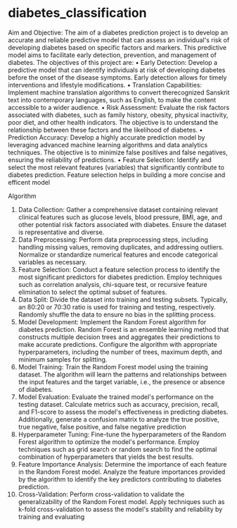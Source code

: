 # diabetes_classification
 Aim and Objective:
The aim of a diabetes prediction project is to develop an accurate and reliable predictive model that can assess an individual's risk of developing diabetes based on specific factors and markers. This predictive model aims to facilitate early detection, prevention, and management of diabetes. The objectives of this project are:
• Early Detection: Develop a predictive model that can identify individuals at risk of developing diabetes before the onset of the disease symptoms. Early detection allows for timely interventions and lifestyle modifications.
• Translation Capabilities: Implement machine translation algorithms to convert therecognized Sanskrit text into contemporary languages, such as English, to make the content accessible to a wider audience.
• Risk Assessment: Evaluate the risk factors associated with diabetes, such as family history, obesity, physical inactivity, poor diet, and other health indicators. The objective is to understand the relationship between these factors and the likelihood of diabetes.
• Prediction Accuracy: Develop a highly accurate prediction model by leveraging advanced machine learning algorithms and data analytics techniques. The objective is to minimize false positives and false negatives, ensuring the reliability of predictions.
• Feature Selection: Identify and select the most relevant features (variables) that significantly contribute to diabetes prediction. Feature selection helps in building a more concise and efficent model

Algorithm
1. Data Collection: Gather a comprehensive dataset containing relevant clinical features such as glucose levels, blood pressure, BMI, age, and other potential risk factors associated with diabetes. Ensure the dataset is representative and diverse.
2. Data Preprocessing: Perform data preprocessing steps, including handling missing values, removing duplicates, and addressing outliers. Normalize or standardize numerical features and encode categorical variables as necessary.
3. Feature Selection: Conduct a feature selection process to identify the most significant predictors for diabetes prediction. Employ techniques such as correlation analysis, chi-square test, or recursive feature elimination to select the optimal subset of features.
4. Data Split: Divide the dataset into training and testing subsets. Typically, an 80:20 or 70:30 ratio is used for training and testing, respectively. Randomly shuffle the data to ensure no bias in the splitting process.
5. Model Development: Implement the Random Forest algorithm for diabetes prediction. Random Forest is an ensemble learning method that constructs multiple decision trees and aggregates their predictions to make accurate predictions. Configure the algorithm with appropriate hyperparameters, including the number of trees, maximum depth, and minimum samples for splitting.
6. Model Training: Train the Random Forest model using the training dataset. The algorithm will learn the patterns and relationships between the input features and the target variable, i.e., the presence or absence of diabetes.
7. Model Evaluation: Evaluate the trained model's performance on the testing dataset. Calculate metrics such as accuracy, precision, recall, and F1-score to assess the model's effectiveness in predicting diabetes. Additionally, generate a confusion matrix to analyze the true positive, true negative, false positive, and false negative prediction
8. Hyperparameter Tuning: Fine-tune the hyperparameters of the Random Forest algorithm to optimize the model's performance. Employ techniques such as grid search or random search to find the optimal combination of hyperparameters that yields the best results.
9. Feature Importance Analysis: Determine the importance of each feature in the Random Forest model. Analyze the feature importances provided by the algorithm to identify the key predictors contributing to diabetes prediction.
10. Cross-Validation: Perform cross-validation to validate the generalizability of the Random Forest 
model. Apply techniques such as k-fold cross-validation to assess the model's stability and reliability by training and evaluating


